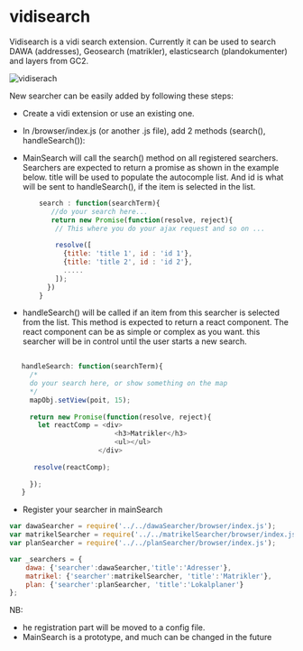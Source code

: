 # vidisearch

Vidisearch is a vidi search extension.
Currently it can be used to search DAWA (addresses), Geosearch (matrikler), elasticsearch (plandokumenter) and layers from GC2.

![vidiserach](https://user-images.githubusercontent.com/7534153/48827359-56e70900-ed6d-11e8-9df0-f6a948b61ca8.PNG)

New searcher can be easily added by following these steps:

* Create a vidi extension or use an existing one.
* In /browser/index.js (or another .js file), add 2 methods (search(), handleSearch()):
* MainSearch will call the search() method on all registered searchers. Searchers are expected to return a promise as shown in the example below.
title will be used to populate the autocomple list. And id is what will be sent to handleSearch(), if the item is selected in the list.

  ```javascript
      search : function(searchTerm){
         //do your search here...
         return new Promise(function(resolve, reject){
          // This where you do your ajax request and so on ...
      
          resolve([
            {title: 'title 1', id : 'id 1'},
            {title: 'title 2', id : 'id 2'},
            .....
          ]);
        })
      }
    ```  
 * handleSearch() will be called if an item from this searcher is selected from the list.
 This method is expected to return a react component. The react component can be as simple or complex as you want.
 this searcher will be in control until the user starts a new search.
     
  ```javascript
      
     handleSearch: function(searchTerm){
       /* 
       do your search here, or show something on the map
       */
       mapObj.setView(poit, 15);
       
       return new Promise(function(resolve, reject){
         let reactComp = <div>
                            <h3>Matrikler</h3>
                            <ul></ul>
                        </div>
        
        resolve(reactComp);
       
       });
     } 
 ```     
  * Register your searcher in mainSearch
  
  ```javascript
  var dawaSearcher = require('../../dawaSearcher/browser/index.js');
  var matrikelSearcher = require('../../matrikelSearcher/browser/index.js');
  var planSearcher = require('../../planSearcher/browser/index.js');

  var _searchers = {
      dawa: {'searcher':dawaSearcher,'title':'Adresser'},
      matrikel: {'searcher':matrikelSearcher, 'title':'Matrikler'},
      plan: {'searcher':planSearcher, 'title':'Lokalplaner'}
  };
  
  ```
  NB: 
  
  * he registration part will be moved to a config file.
  * MainSearch is a prototype, and much can be changed in the future
  
